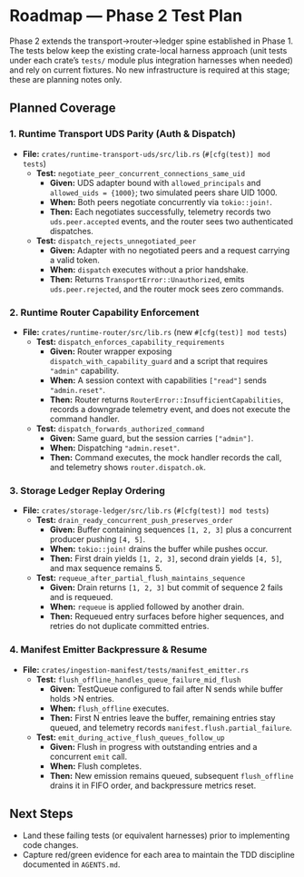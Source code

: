# Roadmap — Phase 2 Test Plan

Phase 2 extends the transport→router→ledger spine established in Phase 1. The tests below keep
the existing crate-local harness approach (unit tests under each crate’s `tests/` module plus
integration harnesses when needed) and rely on current fixtures. No new infrastructure is
required at this stage; these are planning notes only.

## Planned Coverage

### 1. Runtime Transport UDS Parity (Auth & Dispatch)
- **File:** `crates/runtime-transport-uds/src/lib.rs` (`#[cfg(test)] mod tests`)
  - **Test:** `negotiate_peer_concurrent_connections_same_uid`
    - **Given:** UDS adapter bound with `allowed_principals` and `allowed_uids = {1000}`; two
      simulated peers share UID 1000.
    - **When:** Both peers negotiate concurrently via `tokio::join!`.
    - **Then:** Each negotiates successfully, telemetry records two `uds.peer.accepted` events,
      and the router sees two authenticated dispatches.
  - **Test:** `dispatch_rejects_unnegotiated_peer`
    - **Given:** Adapter with no negotiated peers and a request carrying a valid token.
    - **When:** `dispatch` executes without a prior handshake.
    - **Then:** Returns `TransportError::Unauthorized`, emits `uds.peer.rejected`, and the router
      mock sees zero commands.

### 2. Runtime Router Capability Enforcement
- **File:** `crates/runtime-router/src/lib.rs` (new `#[cfg(test)] mod tests`)
  - **Test:** `dispatch_enforces_capability_requirements`
    - **Given:** Router wrapper exposing `dispatch_with_capability_guard` and a script that
      requires `"admin"` capability.
    - **When:** A session context with capabilities `["read"]` sends `"admin.reset"`.
    - **Then:** Router returns `RouterError::InsufficientCapabilities`, records a downgrade
      telemetry event, and does not execute the command handler.
  - **Test:** `dispatch_forwards_authorized_command`
    - **Given:** Same guard, but the session carries `["admin"]`.
    - **When:** Dispatching `"admin.reset"`.
    - **Then:** Command executes, the mock handler records the call, and telemetry shows
      `router.dispatch.ok`.

### 3. Storage Ledger Replay Ordering
- **File:** `crates/storage-ledger/src/lib.rs` (`#[cfg(test)] mod tests`)
  - **Test:** `drain_ready_concurrent_push_preserves_order`
    - **Given:** Buffer containing sequences `[1, 2, 3]` plus a concurrent producer pushing
      `[4, 5]`.
    - **When:** `tokio::join!` drains the buffer while pushes occur.
    - **Then:** First drain yields `[1, 2, 3]`, second drain yields `[4, 5]`, and max sequence
      remains 5.
  - **Test:** `requeue_after_partial_flush_maintains_sequence`
    - **Given:** Drain returns `[1, 2, 3]` but commit of sequence 2 fails and is requeued.
    - **When:** `requeue` is applied followed by another drain.
    - **Then:** Requeued entry surfaces before higher sequences, and retries do not duplicate
      committed entries.

### 4. Manifest Emitter Backpressure & Resume
- **File:** `crates/ingestion-manifest/tests/manifest_emitter.rs`
  - **Test:** `flush_offline_handles_queue_failure_mid_flush`
    - **Given:** TestQueue configured to fail after N sends while buffer holds >N entries.
    - **When:** `flush_offline` executes.
    - **Then:** First N entries leave the buffer, remaining entries stay queued, and telemetry
      records `manifest.flush.partial_failure`.
  - **Test:** `emit_during_active_flush_queues_follow_up`
    - **Given:** Flush in progress with outstanding entries and a concurrent `emit` call.
    - **When:** Flush completes.
    - **Then:** New emission remains queued, subsequent `flush_offline` drains it in FIFO order,
      and backpressure metrics reset.

## Next Steps
- Land these failing tests (or equivalent harnesses) prior to implementing code changes.
- Capture red/green evidence for each area to maintain the TDD discipline documented in
  `AGENTS.md`.
